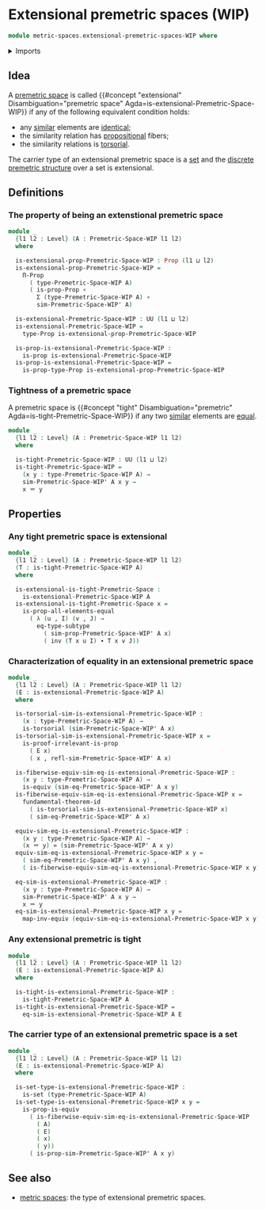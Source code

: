 # Extensional premetric spaces (WIP)

```agda
module metric-spaces.extensional-premetric-spaces-WIP where
```

<details><summary>Imports</summary>

```agda
open import elementary-number-theory.positive-rational-numbers

open import foundation.dependent-pair-types
open import foundation.equivalences
open import foundation.function-types
open import foundation.fundamental-theorem-of-identity-types
open import foundation.identity-types
open import foundation.propositions
open import foundation.sets
open import foundation.subtypes
open import foundation.torsorial-type-families
open import foundation.transport-along-identifications
open import foundation.universe-levels

open import metric-spaces.premetric-spaces-WIP
open import metric-spaces.same-neighbors-elements-premetric-spaces
open import metric-spaces.similarity-of-elements-premetric-spaces
```

</details>

## Idea

A [premetric space](metric-spaces.premetric-spaces-WIP.md) is called
{{#concept "extensional" Disambiguation="premetric space" Agda=is-extensional-Premetric-Space-WIP}}
if any of the following equivalent condition holds:

- any [similar](metric-spaces.similarity-of-elements-premetric-spaces.md)
  elements are [identical](foundation-core.identity-types.md);
- the similarity relation has [propositional](foundation.propositions.md)
  fibers;
- the similarity relations is
  [torsorial](foundation.torsorial-type-families.md).

The carrier type of an extensional premetric space is a
[set](foundation.sets.md) and the
[discrete premetric structure](metric-spaces.discrete-premetric-structures.md)
over a set is extensional.

## Definitions

### The property of being an extenstional premetric space

```agda
module _
  {l1 l2 : Level} (A : Premetric-Space-WIP l1 l2)
  where

  is-extensional-prop-Premetric-Space-WIP : Prop (l1 ⊔ l2)
  is-extensional-prop-Premetric-Space-WIP =
    Π-Prop
      ( type-Premetric-Space-WIP A)
      ( is-prop-Prop ∘
        Σ (type-Premetric-Space-WIP A) ∘
        sim-Premetric-Space-WIP' A)

  is-extensional-Premetric-Space-WIP : UU (l1 ⊔ l2)
  is-extensional-Premetric-Space-WIP =
    type-Prop is-extensional-prop-Premetric-Space-WIP

  is-prop-is-extensional-Premetric-Space-WIP :
    is-prop is-extensional-Premetric-Space-WIP
  is-prop-is-extensional-Premetric-Space-WIP =
    is-prop-type-Prop is-extensional-prop-Premetric-Space-WIP
```

### Tightness of a premetric space

A premetric space is
{{#concept "tight" Disambiguation="premetric" Agda=is-tight-Premetric-Space-WIP}}
if any two [similar](metric-spaces.similarity-of-elements-premetric-spaces.md)
elements are [equal](foundation-core.identity-types.md).

```agda
module _
  {l1 l2 : Level} (A : Premetric-Space-WIP l1 l2)
  where

  is-tight-Premetric-Space-WIP : UU (l1 ⊔ l2)
  is-tight-Premetric-Space-WIP =
    (x y : type-Premetric-Space-WIP A) →
    sim-Premetric-Space-WIP' A x y →
    x ＝ y
```

## Properties

### Any tight premetric space is extensional

```agda
module _
  {l1 l2 : Level} (A : Premetric-Space-WIP l1 l2)
  (T : is-tight-Premetric-Space-WIP A)
  where

  is-extensional-is-tight-Premetric-Space :
    is-extensional-Premetric-Space-WIP A
  is-extensional-is-tight-Premetric-Space x =
    is-prop-all-elements-equal
      ( λ (u , I) (v , J) →
        eq-type-subtype
          ( sim-prop-Premetric-Space-WIP' A x)
          ( inv (T x u I) ∙ T x v J))
```

### Characterization of equality in an extensional premetric space

```agda
module _
  {l1 l2 : Level} (A : Premetric-Space-WIP l1 l2)
  (E : is-extensional-Premetric-Space-WIP A)
  where

  is-torsorial-sim-is-extensional-Premetric-Space-WIP :
    (x : type-Premetric-Space-WIP A) →
    is-torsorial (sim-Premetric-Space-WIP' A x)
  is-torsorial-sim-is-extensional-Premetric-Space-WIP x =
    is-proof-irrelevant-is-prop
      ( E x)
      ( x , refl-sim-Premetric-Space-WIP' A x)

  is-fiberwise-equiv-sim-eq-is-extensional-Premetric-Space-WIP :
    (x y : type-Premetric-Space-WIP A) →
    is-equiv (sim-eq-Premetric-Space-WIP' A x y)
  is-fiberwise-equiv-sim-eq-is-extensional-Premetric-Space-WIP x =
    fundamental-theorem-id
      ( is-torsorial-sim-is-extensional-Premetric-Space-WIP x)
      ( sim-eq-Premetric-Space-WIP' A x)

  equiv-sim-eq-is-extensional-Premetric-Space-WIP :
    (x y : type-Premetric-Space-WIP A) →
    (x ＝ y) ≃ (sim-Premetric-Space-WIP' A x y)
  equiv-sim-eq-is-extensional-Premetric-Space-WIP x y =
    ( sim-eq-Premetric-Space-WIP' A x y) ,
    ( is-fiberwise-equiv-sim-eq-is-extensional-Premetric-Space-WIP x y)

  eq-sim-is-extensional-Premetric-Space-WIP :
    (x y : type-Premetric-Space-WIP A) →
    sim-Premetric-Space-WIP' A x y →
    x ＝ y
  eq-sim-is-extensional-Premetric-Space-WIP x y =
    map-inv-equiv (equiv-sim-eq-is-extensional-Premetric-Space-WIP x y)
```

### Any extensional premetric is tight

```agda
module _
  {l1 l2 : Level} (A : Premetric-Space-WIP l1 l2)
  (E : is-extensional-Premetric-Space-WIP A)
  where

  is-tight-is-extensional-Premetric-Space-WIP :
    is-tight-Premetric-Space-WIP A
  is-tight-is-extensional-Premetric-Space-WIP =
    eq-sim-is-extensional-Premetric-Space-WIP A E
```

### The carrier type of an extensional premetric space is a set

```agda
module _
  {l1 l2 : Level} (A : Premetric-Space-WIP l1 l2)
  (E : is-extensional-Premetric-Space-WIP A)
  where

  is-set-type-is-extensional-Premetric-Space-WIP :
    is-set (type-Premetric-Space-WIP A)
  is-set-type-is-extensional-Premetric-Space-WIP x y =
    is-prop-is-equiv
      ( is-fiberwise-equiv-sim-eq-is-extensional-Premetric-Space-WIP
        ( A)
        ( E)
        ( x)
        ( y))
      ( is-prop-sim-Premetric-Space-WIP' A x y)
```

## See also

- [metric spaces](metric-spaces.metric-spaces-WIP.md): the type of extensional
  premetric spaces.
